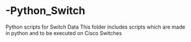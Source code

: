 # -Python_Switch
Python scripts for Switch Data
This folder includes scripts which are made in python and to be executed on Cisco Switches
